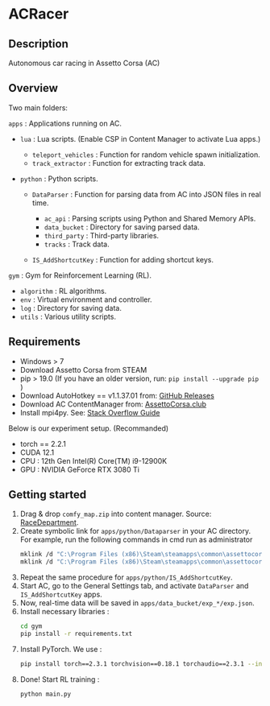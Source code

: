 # ACRacer

## Description
Autonomous car racing in Assetto Corsa (AC)

## Overview
Two main folders:

`apps` : Applications running on AC.

- `lua` : Lua scripts. (Enable CSP in Content Manager to activate Lua apps.)

    - `teleport_vehicles` : Function for random vehicle spawn initialization.
    - `track_extractor` : Function for extracting track data.
    
- `python` : Python scripts.
  
    - `DataParser` : Function for parsing data from AC into JSON files in real time.
      
        - `ac_api` : Parsing scripts using Python and Shared Memory APIs.
        - `data_bucket` : Directory for saving parsed data.
        - `third_party` : Third-party libraries.
        - `tracks` : Track data.
          
    - `IS_AddShortcutKey` : Function for adding shortcut keys.

`gym` : Gym for Reinforcement Learning (RL).

- `algorithm` : RL algorithms.
- `env` : Virtual environment and controller.
- `log` : Directory for saving data.
- `utils` : Various utility scripts.

## Requirements
- Windows > 7
- Download Assetto Corsa from STEAM
- pip > 19.0 (If you have an older version, run:  ```pip install --upgrade pip``` )
- Download AutoHotkey == v1.1.37.01 from: [GitHub Releases](https://github.com/AutoHotkey/AutoHotkey/releases)
- Download AC ContentManager from: [AssettoCorsa.club](https://assettocorsa.club/content-manager.html)
- Install mpi4py. See: [Stack Overflow Guide](https://stackoverflow.com/questions/54615336/how-to-install-mpi4py-on-windows-10-with-msmpi)

Below is our experiment setup. (Recommanded)
- torch == 2.2.1
- CUDA 12.1
- CPU : 12th Gen Intel(R) Core(TM) i9-12900K
- GPU : NVIDIA GeForce RTX 3080 Ti

## Getting started
1. Drag & drop `comfy_map.zip` into content manager. Source: [RaceDepartment](https://www.racedepartment.com/downloads/comfy-map.52623/).
2. Create symbolic link for `apps/python/Dataparser` in your AC directory. For example, run the following commands in cmd run as administrator
    ```bash
    mklink /d "C:\Program Files (x86)\Steam\steamapps\common\assettocorsa\apps\python\DataParser" "C:\Users\User\(your git directory)\AC-Racer\apps\python\DataParser"
    mklink /d "C:\Program Files (x86)\Steam\steamapps\common\assettocorsa\apps\lua\teleport_vehicle" "C:\Users\User\(your git directory)\AC-Racer\apps\lua\teleport_vehicle"
    ```
3. Repeat the same procedure for `apps/python/IS_AddShortcutKey`.
4. Start AC, go to the General Settings tab, and activate `DataParser` and `IS_AddShortcutKey` apps.
5. Now, real-time data will be saved in `apps/data_bucket/exp_*/exp.json`.
6. Install necessary libraries :
    ```bash
    cd gym
    pip install -r requirements.txt
    ```
7. Install PyTorch. We use :
    ```bash
    pip install torch==2.3.1 torchvision==0.18.1 torchaudio==2.3.1 --index-url https://download.pytorch.org/whl/cu121
    ```
8. Done! Start RL training :
    ```bash
    python main.py
    ```
